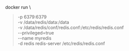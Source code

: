 docker run \
> -p 6379:6379 \
> -v /data/redis/data:/data \
> -v /data/redis/conf/redis.conf:/etc/redis/redis.conf \
> --privileged=true \
> --name myredis \
> -d redis redis-server /etc/redis/redis.conf
